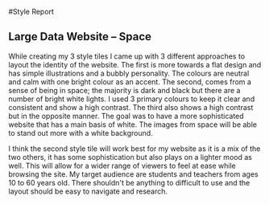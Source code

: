 #Style Report

## Large Data Website – Space

While creating my 3 style tiles I came up with 3 different approaches to layout the identity of the website.  The first is more towards a flat design and has simple illustrations and a bubbly personality.  The colours are neutral and calm with one bright colour as an accent.  The second, comes from a sense of being in space; the majority is dark and black but there are a number of bright white lights.  I used 3 primary colours to keep it clear and consistent and show a high contrast.  The third also shows a high contrast but in the opposite manner. The goal was to have a more sophisticated website that has a main basis of white.  The images from space will be able to stand out more with a white background.

I think the second style tile will work best for my website as it is a mix of the two others, it has some sophistication but also plays on a lighter mood as well.  This will allow for a wider range of viewers to feel at ease while browsing the site.  My target audience are students and teachers from ages 10 to 60 years old.  There shouldn't be anything to difficult to use and the layout should be easy to navigate and research.
